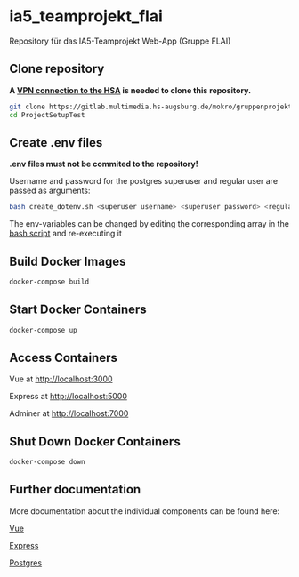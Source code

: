 # ia5_teamprojekt_flai

Repository für das IA5-Teamprojekt Web-App (Gruppe FLAI)

## Clone repository

**A [VPN connection to the HSA](https://www.hs-augsburg.de/Rechenzentrum/Datennetz-WLAN-VPN.html) is needed to clone this repository.**

```bash
git clone https://gitlab.multimedia.hs-augsburg.de/mokro/gruppenprojekt-webprogrammierung.git
cd ProjectSetupTest
```

## Create .env files

**.env files must not be commited to the repository!**

Username and password for the postgres superuser and regular user are passed as arguments:

```bash
bash create_dotenv.sh <superuser username> <superuser password> <regular user username> <regular user password>
```

The env-variables can be changed by editing the corresponding array in the [bash script](./create_dotenv.sh) and re-executing it

## Build Docker Images

```bash
docker-compose build
```

## Start Docker Containers

```bash
docker-compose up
```

## Access Containers

Vue at <http://localhost:3000>

Express at <http://localhost:5000>

Adminer at <http://localhost:7000>

## Shut Down Docker Containers

```bash
docker-compose down
```

## Further documentation

More documentation about the individual components can be found here:

[Vue](./frontend/flai_app/README.md)

[Express](./backend/express/README.md)

[Postgres](./backend/postgres_db/README.md)

